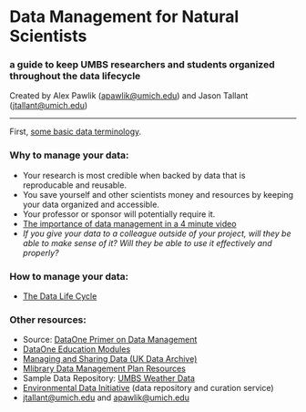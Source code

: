 # Data Management for Natural Scientists
### a guide to keep UMBS researchers and students organized throughout the data lifecycle
Created by Alex Pawlik (apawlik@umich.edu) and Jason Tallant (jtallant@umich.edu)
   
-----------
First, [some basic data terminology](terms.md).


### Why to manage your data:
- Your research is most credible when backed by data that is reproducable and reusable.
- You save yourself and other scientists money and resources by keeping your data organized and accessible.
- Your professor or sponsor will potentially require it.
- [The importance of data management in a 4 minute video](https://www.youtube.com/watch?v=N2zK3sAtr-4)
- *If you give your data to a colleague outside of your project, will they be able to make sense of it? Will they be able to use it effectively and properly?*


### How to manage your data:
- [The Data Life Cycle](lifecycle.md)


### Other resources:
- Source: [DataOne Primer on Data Management](https://old.dataone.org/sites/all/documents/DataONE_BP_Primer_020212.pdf)
- [DataOne Education Modules](https://old.dataone.org/education-modules)
- [Managing and Sharing Data (UK Data Archive)](https://ukdataservice.ac.uk/media/622417/managingsharing.pdf)
- [Mlibrary Data Management Plan Resources](https://guides.lib.umich.edu/engin-dmp)
- Sample Data Repository: [UMBS Weather Data](https://portal.edirepository.org/nis/mapbrowse?scope=edi&identifier=549)
- [Environmental Data Initiative](https://environmentaldatainitiative.org) (data repository and curation service)
- jtallant@umich.edu and apawlik@umich.edu


<!-- how much of this can be incorporated into an R notebook? -->

